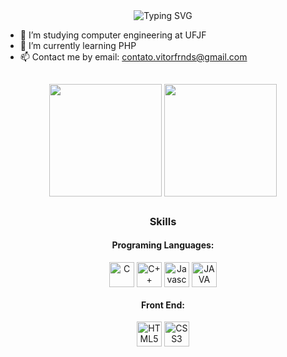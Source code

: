 <div align="center">
  <img src="https://readme-typing-svg.herokuapp.com?color=%23DD6387&center=true&vCenter=true&lines=Hello!+I+am+Vitor!;Welcome+to+my+profile!" alt="Typing       SVG">
   <br>
</div>

- 🔭 I’m studying computer engineering at UFJF
- 🌱 I’m currently learning PHP
- 📫 Contact me by email: contato.vitorfrnds@gmail.com

##

<div align="center">
  <img height="180em" width="auto" align="center" src="https://github-readme-stats.vercel.app/api?username=vitor-frnds&show_icons=true&theme=dracula&include_all_commits=true&count_private=true&title_color=black"/>
  <img height="180em" width="auto" align="center"" src="https://github-readme-stats.vercel.app/api/top-langs/?username=vitor-frnds&layout=compact&langs_count=7&theme=dracula&title_color=black"/>
</div>

##

<h3 align="center">Skills</h3>
<h4 align="center">Programing Languages:</h4>
<div align="center">
  <img align="center" alt="C" height="40" width="40" src="https://cdn.jsdelivr.net/gh/devicons/devicon/icons/c/c-original.svg">
  <img align="center" alt="C++" height="40" width="40" src="https://cdn.jsdelivr.net/gh/devicons/devicon/icons/cplusplus/cplusplus-original.svg">
  <img align="center" alt='Javascript' height="40" width="40" src="https://cdn.jsdelivr.net/gh/devicons/devicon/icons/javascript/javascript-original.svg" />
  <img align="center" alt='JAVA' height="40" width="40" src="https://cdn.jsdelivr.net/gh/devicons/devicon/icons/java/java-original-wordmark.svg" />
</div>

<h4 align="center">Front End:</h4>
<div align="center">
  <img align="center" alt='HTML5' height="40" width="40" src="https://cdn.jsdelivr.net/gh/devicons/devicon/icons/html5/html5-original.svg" />
  <img align="center" alt='CSS3' height="40" width="40" src="https://cdn.jsdelivr.net/gh/devicons/devicon/icons/css3/css3-original.svg" />
</div>                                                                                                                                        
